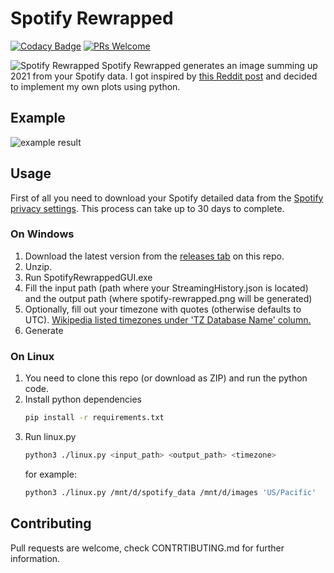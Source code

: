 # Spotify Rewrapped

[![Codacy Badge](https://api.codacy.com/project/badge/Grade/dfe7dcc9aad74c2fa52affcf7c529dd7)](https://app.codacy.com/gh/willyw0nka/spotify-rewrapped?utm_source=github.com&utm_medium=referral&utm_content=willyw0nka/spotify-rewrapped&utm_campaign=Badge_Grade_Settings)
[![PRs Welcome](https://img.shields.io/badge/PRs-welcome-brightgreen.svg?style=flat)](http://makeapullrequest.com)

![Spotify Rewrapped](readme/spotify-rewrapped.png "Spotify Rewrapped")
Spotify Rewrapped generates an image summing up 2021 from your Spotify data. I got inspired by [this Reddit post](https://www.reddit.com/r/dataisbeautiful/comments/rfkh6r/for_fans_of_spotify_wrapped_you_can_download_your/) and decided to implement my own plots using python.

## Example

![example result](readme/example.png "Example result")

## Usage

First of all you need to download your Spotify detailed data from the [Spotify privacy settings](https://www.spotify.com/us/account/privacy/). This process can take up to 30 days to complete.

### On Windows

1.  Download the latest version from the [releases tab](https://github.com/willyw0nka/spotify-rewrapped/releases) on this repo.
2.  Unzip.
3.  Run SpotifyRewrappedGUI.exe
4.  Fill the input path (path where your StreamingHistory.json is located) and the output path (where spotify-rewrapped.png will be generated)
5.  Optionally, fill out your timezone with quotes (otherwise defaults to UTC). [Wikipedia listed timezones under 'TZ Database Name' column.](https://en.wikipedia.org/wiki/List_of_tz_database_time_zones)
6.  Generate

### On Linux

1.  You need to clone this repo (or download as ZIP) and run the python code.
2.  Install python dependencies
    ```bash
    pip install -r requirements.txt
    ```
3.  Run linux.py
    ```bash
    python3 ./linux.py <input_path> <output_path> <timezone>
    ```
    for example:
    ```bash
    python3 ./linux.py /mnt/d/spotify_data /mnt/d/images 'US/Pacific'
    ```

## Contributing

Pull requests are welcome, check CONTRTIBUTING.md for further information.
